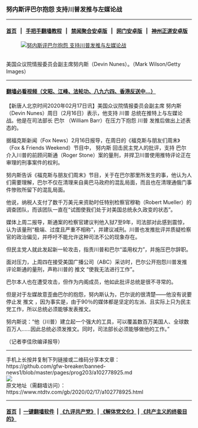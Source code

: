 ### 努内斯评巴尔抱怨 支持川普发推与左媒论战
------------------------

#### [首页](https://github.com/gfw-breaker/banned-news1/blob/master/README.md) &nbsp;&nbsp;|&nbsp;&nbsp; [手把手翻墙教程](https://github.com/gfw-breaker/guides/wiki) &nbsp;&nbsp;|&nbsp;&nbsp; [禁闻聚合安卓版](https://github.com/gfw-breaker/bn-android) &nbsp;&nbsp;|&nbsp;&nbsp; [网门安卓版](https://github.com/oGate2/oGate) &nbsp;&nbsp;|&nbsp;&nbsp; [神州正道安卓版](https://github.com/SzzdOgate/update) 



<div><div class="featured_image">
 <a href="https://i.ntdtv.com/assets/uploads/2020/02/fac21735ab464fa44cec58b1a1415e6b.jpg" target="_blank">
  <figure>
   <img alt="努内斯评巴尔抱怨 支持川普发推与左媒论战" src="https://i.ntdtv.com/assets/uploads/2020/02/fac21735ab464fa44cec58b1a1415e6b-800x450.jpg"/>
  </figure><br/>
 </a>
 <span class="caption">
  美国众议院情报委员会副主席努内斯（Devin Nunes）。（Mark Wilson/Getty Images）
 </span>
</div>
</div><hr/>

#### [翻墙必看视频（文昭、江峰、法轮功、八九六四、香港反送中...）](https://github.com/gfw-breaker/banned-news1/blob/master/pages/link3.md)

<div><div class="post_content" itemprop="articleBody">
 <p>
  【新唐人北京时间2020年02月17日讯】美国众议院情报委员会副主席
  <ok href="https://www.ntdtv.com/gb/努内斯.htm">
   努内斯
  </ok>
  （Devin Nunes）周日（2月16日）表示，他支持
  <ok href="https://www.ntdtv.com/gb/川普.htm">
   川普
  </ok>
  总统在推特上与左媒论战。他是在司法部长
  <ok href="https://www.ntdtv.com/gb/巴尔.htm">
   巴尔
  </ok>
  （William Barr）在压力下抱怨
  <ok href="https://www.ntdtv.com/gb/川普.htm">
   川普
  </ok>
  发推后做出上述表态的。
 </p>
 <p>
  据福克斯新闻（Fox News）2月16日报导，在周日的《福克斯与朋友们周末》（Fox &amp; Friends Weekend）节目中，
  <ok href="https://www.ntdtv.com/gb/努内斯.htm">
   努内斯
  </ok>
  回击民主党人的批评，支持
  <ok href="https://www.ntdtv.com/gb/巴尔.htm">
   巴尔
  </ok>
  介入川普的前顾问斯通（Roger Stone）案的量刑，并捍卫川普使用推特评论正在审理的刑事案件的权利。
 </p>
 <p>
  努内斯告诉《福克斯与朋友们周末》节目，关于在巴尔那里所发生的事，他认为人们需要理解，巴尔不仅在清理来自奥巴马政府的混乱局面，而且也在清理通俄门事件惨败所留下的混乱局面。
 </p>
 <p>
  他说，纳税人支付了数千万美元来资助时任特别检察官穆勒（Robert Mueller）的调查团队，而该团队一直在“试图使我们处于对美国总统永久政变的状态”。
 </p>
 <p>
  媒体上周二报导，斯通案的检察官建议判他入狱7至9年，司法部对此感到震惊，认为该量刑“极端、过度且严重不相称”，并建议减刑。川普也发推批评并质疑检察官的政治偏见，并呼吁不能允许这种司法不公的现象存在。
 </p>
 <p>
  但民主党人就此发起新一轮攻击，指责川普和巴尔“滥用权力”，并施压巴尔辞职。
 </p>
 <p>
  面对压力，上周四在接受美国广播公司（ABC）采访时，巴尔公开抱怨川普发推评论斯通的量刑，声称川普的
  <ok href="https://www.ntdtv.com/gb/推文.htm">
   推文
  </ok>
  “使我无法进行工作”。
 </p>
 <p>
  巴尔本人也在遭受攻击，但作为内阁成员，他如此批评总统是很不寻常的。
 </p>
 <p>
  但是对于左媒故意歪曲巴尔的抱怨，努内斯认为，巴尔说的很清楚——他没有说要停止发
  <ok href="https://www.ntdtv.com/gb/推文.htm">
   推文
  </ok>
  ，因为事实是，由于90％的媒体都是坚定的左派、且实际上只为民主党工作，所以总统必须能够发表推文。
 </p>
 <p>
  努内斯说：“他（川普）建立起一个强大的工具，可以覆盖数百万美国人、全球数百万人……因此总统必须发推文。同时，司法部长必须能够做他的工作。”
 </p>
 <p>
  （记者李佳欣编译报导）
 </p>
 <div class="single_ad">
 </div>
</div>
</div>
<hr/>
手机上长按并复制下列链接或二维码分享本文章：<br/>
https://github.com/gfw-breaker/banned-news1/blob/master/pages/prog203/a102778925.md <br/>
<a href='https://github.com/gfw-breaker/banned-news1/blob/master/pages/prog203/a102778925.md'><img src='https://github.com/gfw-breaker/banned-news1/blob/master/pages/prog203/a102778925.md.png'/></a> <br/>
原文地址（需翻墙访问）：https://www.ntdtv.com/gb/2020/02/17/a102778925.html


------------------------
#### [首页](https://github.com/gfw-breaker/banned-news1/blob/master/README.md) &nbsp;|&nbsp; [一键翻墙软件](https://github.com/gfw-breaker/nogfw/blob/master/README.md) &nbsp;| [《九评共产党》](https://github.com/gfw-breaker/9ping.md/blob/master/README.md#九评之一评共产党是什么) | [《解体党文化》](https://github.com/gfw-breaker/jtdwh.md/blob/master/README.md) | [《共产主义的终极目的》](https://github.com/gfw-breaker/gczydzjmd.md/blob/master/README.md)


<img src='http://gfw-breaker.win/banned-news/pages/prog203/a102778925.md' width='0px' height='0px'/>